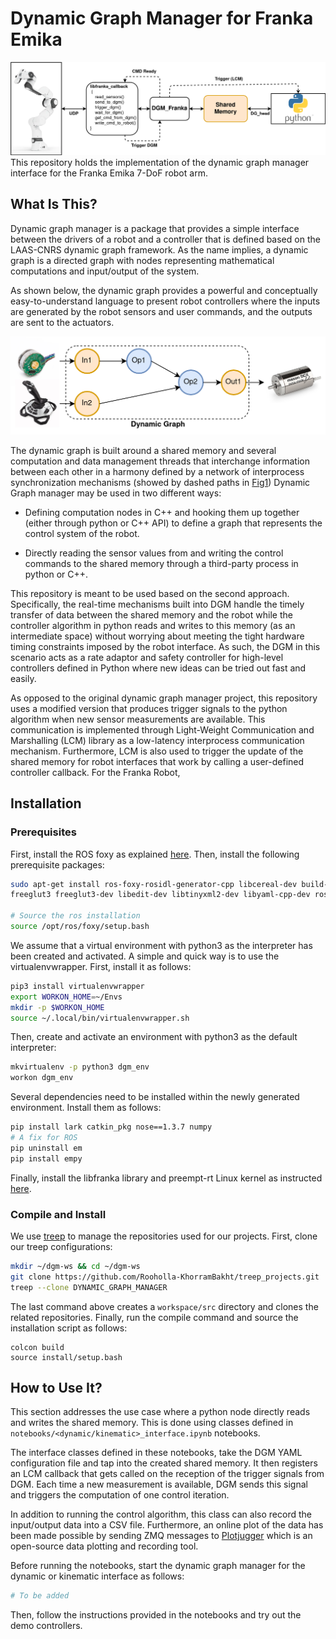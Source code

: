 # Dynamic Graph Manager for Franka Emika

![DGM_Franka](doc/DGMFranka.drawio.png)
This repository holds the implementation of the dynamic graph manager interface for the Franka Emika 7-DoF robot arm.

## What Is This?

Dynamic graph manager is a package that provides a simple interface between the drivers of a robot and a controller that is defined based on the LAAS-CNRS dynamic graph framework. As the name implies, a dynamic graph is a directed graph with nodes representing mathematical computations and input/output of the system. 

As shown below, the dynamic graph provides a powerful and conceptually easy-to-understand language to present robot controllers where the inputs are generated by the robot sensors and user commands, and the outputs are sent to the actuators. 

![DG_Conecept](doc/Dynamic-Graph.drawio.png)

The dynamic graph is built around a shared memory and several computation and data management threads that interchange information between each other in a harmony defined by a network of interprocess synchronization mechanisms (showed by dashed paths in [Fig1](#DGM_Franka)) Dynamic Graph manager may be used in two different ways:

- Defining computation nodes in C++ and hooking them up together (either through python or C++ API) to define a graph that represents the control system of the robot. 

- Directly reading the sensor values from and writing the control commands to the shared memory through a third-party process in python or C++. 



This repository is meant to be used based on the second approach. Specifically, the real-time mechanisms built into DGM handle the timely transfer of data between the shared memory and the robot while the controller algorithm in python reads and writes to this memory (as an intermediate space) without worrying about meeting the tight hardware timing constraints imposed by the robot interface. As such, the DGM in this scenario acts as a rate adaptor and safety controller for high-level controllers defined in Python where new ideas can be tried out fast and easily. 

As opposed to the original dynamic graph manager project, this repository uses a modified version that produces trigger signals to the python algorithm when new sensor measurements are available. This communication is implemented through Light-Weight Communication and Marshalling (LCM) library as a low-latency interprocess communication mechanism. Furthermore, LCM is also used to trigger the update of the shared memory for robot interfaces that work by calling a user-defined controller callback. For the Franka Robot, 


## Installation

### Prerequisites

First, install the ROS foxy as explained [here](https://docs.ros.org/en/foxy/Installation.html). Then, install the following prerequisite packages:

```bash
sudo apt-get install ros-foxy-rosidl-generator-cpp libcereal-dev build-essential libboost-all-dev\
freeglut3 freeglut3-dev libedit-dev libtinyxml2-dev libyaml-cpp-dev ros-foxy-ament-cmake-nose python-all-dev

# Source the ros installation
source /opt/ros/foxy/setup.bash 
```

We assume that a virtual environment with python3 as the interpreter has been created and activated. A simple and quick way is to use the virtualenvwrapper. First, install it as follows:

```bash
pip3 install virtualenvwrapper
export WORKON_HOME=~/Envs
mkdir -p $WORKON_HOME
source ~/.local/bin/virtualenvwrapper.sh
```
Then, create and activate an environment with python3 as the default interpreter:

```bash
mkvirtualenv -p python3 dgm_env
workon dgm_env 
```

Several dependencies need to be installed within the newly generated environment. Install them as follows:

```bash
pip install lark catkin_pkg nose==1.3.7 numpy
# A fix for ROS
pip uninstall em
pip install empy 
```

Finally, install the libfranka library and preempt-rt Linux kernel as instructed [here](https://frankaemika.github.io/docs/installation_linux.html). 

### Compile and Install

We use [treep](https://pypi.org/project/treep/) to manage the repositories used for our projects. First, clone our treep configurations:

```bash
mkdir ~/dgm-ws && cd ~/dgm-ws
git clone https://github.com/Rooholla-KhorramBakht/treep_projects.git
treep --clone DYNAMIC_GRAPH_MANAGER
```

The last command above creates a `workspace/src` directory and clones the related repositories. Finally, run the compile command and source the installation script as follows:

```
colcon build
source install/setup.bash
```
## How to Use It?

This section addresses the use case where a python node directly reads and writes the shared memory. This is done using classes defined in `notebooks/<dynamic/kinematic>_interface.ipynb` notebooks. 

The interface classes defined in these notebooks, take the DGM YAML configuration file and tap into the created shared memory. It then registers an LCM callback that gets called on the reception of the trigger signals from DGM. Each time a new measurement is available, DGM sends this signal and triggers the computation of one control iteration. 

In addition to running the control algorithm, this class can also record the input/output data into a CSV file. Furthermore, an online plot of the data has been made possible by sending ZMQ messages to [Plotjugger](https://www.plotjuggler.io/) which is an open-source data plotting and recording tool. 

Before running the notebooks, start the dynamic graph manager for the dynamic or kinematic interface as follows:

```bash
# To be added
```

Then, follow the instructions provided in the notebooks and try out the demo controllers.
